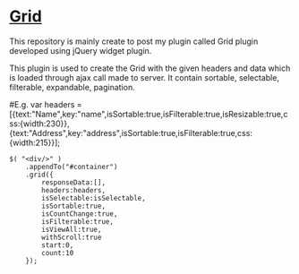 # [Grid](http://dharmesh-hemaram.github.io/Grid/)
This repository is mainly create to post my plugin called Grid plugin developed using jQuery widget plugin.


This plugin is used to create the Grid with the given headers and data which is loaded through ajax call made to server.
It contain sortable, selectable, filterable, expandable, pagination.

#E.g.
	var headers = [{text:"Name",key:"name",isSortable:true,isFilterable:true,isResizable:true,css:{width:230}},
		{text:"Address",key:"address",isSortable:true,isFilterable:true,css:{width:215}}];
		
	$( "<div/>" )
		.appendTo("#container")
		.grid({
			responseData:[],
			headers:headers,
			isSelectable:isSelectable,
			isSortable:true,
			isCountChange:true,
			isFilterable:true,
			isViewAll:true,
			withScroll:true
			start:0,
			count:10
		});
